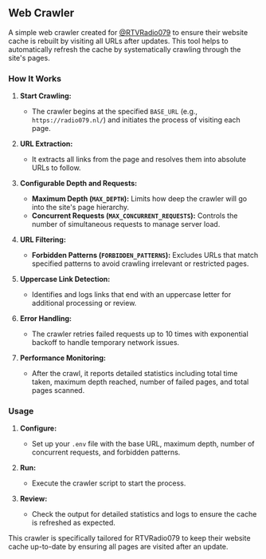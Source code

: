 ## Web Crawler

A simple web crawler created for [@RTVRadio079](https://github.com/RTVRadio079) to ensure their website cache is rebuilt by visiting all URLs after updates. This tool helps to automatically refresh the cache by systematically crawling through the site's pages.

### How It Works

1. **Start Crawling:**
   - The crawler begins at the specified `BASE_URL` (e.g., `https://radio079.nl/`) and initiates the process of visiting each page.

2. **URL Extraction:**
   - It extracts all links from the page and resolves them into absolute URLs to follow.

3. **Configurable Depth and Requests:**
   - **Maximum Depth (`MAX_DEPTH`):** Limits how deep the crawler will go into the site's page hierarchy.
   - **Concurrent Requests (`MAX_CONCURRENT_REQUESTS`):** Controls the number of simultaneous requests to manage server load.

4. **URL Filtering:**
   - **Forbidden Patterns (`FORBIDDEN_PATTERNS`):** Excludes URLs that match specified patterns to avoid crawling irrelevant or restricted pages.

5. **Uppercase Link Detection:**
   - Identifies and logs links that end with an uppercase letter for additional processing or review.

6. **Error Handling:**
   - The crawler retries failed requests up to 10 times with exponential backoff to handle temporary network issues.

7. **Performance Monitoring:**
   - After the crawl, it reports detailed statistics including total time taken, maximum depth reached, number of failed pages, and total pages scanned.

### Usage

1. **Configure:**
   - Set up your `.env` file with the base URL, maximum depth, number of concurrent requests, and forbidden patterns.

2. **Run:**
   - Execute the crawler script to start the process.

3. **Review:**
   - Check the output for detailed statistics and logs to ensure the cache is refreshed as expected.

This crawler is specifically tailored for RTVRadio079 to keep their website cache up-to-date by ensuring all pages are visited after an update.
